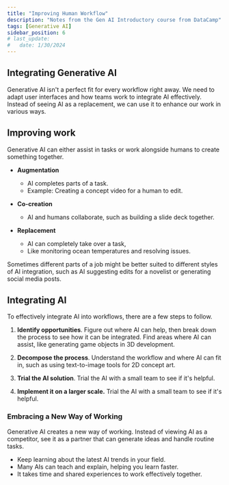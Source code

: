 ```yaml
---
title: "Improving Human Workflow"
description: "Notes from the Gen AI Introductory course from DataCamp"
tags: [Generative AI]
sidebar_position: 6
# last_update:
#   date: 1/30/2024
---
```



## Integrating Generative AI

Generative AI isn't a perfect fit for every workflow right away. We need to adapt user interfaces and how teams work to integrate AI effectively. Instead of seeing AI as a replacement, we can use it to enhance our work in various ways.

## Improving work

Generative AI can either assist in tasks or work alongside humans to create something together. 

- **Augmentation**

    - AI completes parts of a task.
    - Example: Creating a concept video for a human to edit.

- **Co-creation**

    - AI and humans collaborate, such as building a slide deck together.
    
- **Replacement**
    - AI can completely take over a task,
    - Like monitoring ocean temperatures and resolving issues.

Sometimes different parts of a job might be better suited to different styles of AI integration, such as AI suggesting edits for a novelist or generating social media posts.

## Integrating AI

To effectively integrate AI into workflows, there are a few steps to follow. 

1. **Identify opportunities**. Figure out where AI can help, then break down the process to see how it can be integrated. Find areas where AI can assist, like generating game objects in 3D development.

2. **Decompose the process**. Understand the workflow and where AI can fit in, such as using text-to-image tools for 2D concept art.

3. **Trial the AI solution**. Trial the AI with a small team to see if it's helpful.

4. **Implement it on a larger scale.** Trial the AI with a small team to see if it's helpful.


### Embracing a New Way of Working

Generative AI creates a new way of working. Instead of viewing AI as a competitor, see it as a partner that can generate ideas and handle routine tasks. 

- Keep learning about the latest AI trends in your field.
- Many AIs can teach and explain, helping you learn faster.
- It takes time and shared experiences to work effectively together.